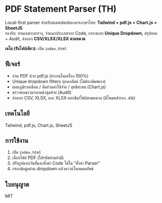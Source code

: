 # PDF Statement Parser (TH)

Local-first parser สำหรับสเตทเม้นท์ธนาคารภาษาไทย: **Tailwind + pdf.js + Chart.js + SheetJS**  
รองรับ: อ่านเฉพาะตาราง, จำแนกประเภทจาก Code, กรองแบบ **Unique Dropdown**, สรุปยอด + Audit, ส่งออก **CSV/XLSX/XLSX ตามหมวด**

**เดโม (รันไฟล์เดียว):** เปิด `index.html`

## ฟีเจอร์
- อ่าน PDF ด้วย pdf.js (ทำงานในเครื่อง 100%)
- Unique dropdown filters ทุกคอลัมน์ (ไม่ต้องพิมพ์เอง)
- แผนภูมิรายเดือน / สัดส่วนค่าใช้จ่าย / สุทธิสะสม (Chart.js)
- ตรวจยอดรวมจากหน้าสุดท้าย (Audit)
- ส่งออก CSV, XLSX, และ XLSX แยกชีต/ไฟล์ตามหมวด (มีโหมดสำรอง .xls)

## เทคโนโลยี
Tailwind, pdf.js, Chart.js, SheetJS

## การใช้งาน
1. เปิด `index.html`
2. เลือกไฟล์ PDF (ใส่รหัสผ่านถ้ามี)
3. ปรับรูปแบบวันที่และตั้งค่า Code ได้ใน “ตั้งค่า Parser”
4. กรองข้อมูลผ่าน dropdown แล้วดาวน์โหลดผลลัพธ์

## ใบอนุญาต
MIT
